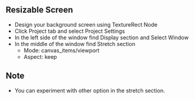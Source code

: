 ## Resizable Screen

- Design your background screen using TextureRect Node
- Click Project tab and select Project Settings
- In the left side of the window find Display section and Select Window
- In the middle of the window find Stretch section
  - Mode: canvas_items/viewport
  - Aspect: keep

## Note

- You can experiment with other option in the stretch section.
